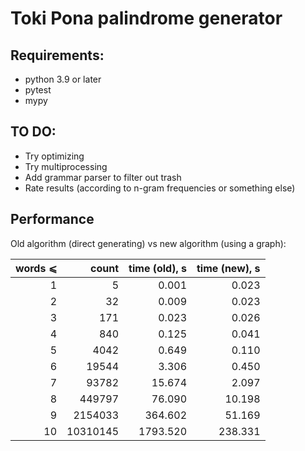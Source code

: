 # Toki Pona palindrome generator

## Requirements:

- python 3.9 or later
- pytest
- mypy

## TO DO:

- Try optimizing
- Try multiprocessing
- Add grammar parser to filter out trash
- Rate results (according to n-gram frequencies or something else)


## Performance

Old algorithm (direct generating) vs new algorithm (using a graph):

|words ⩽|    count |time (old), s|time (new), s|
|------:|---------:|------------:|------------:|
|     1 |        5 |       0.001 |       0.023 |
|     2 |       32 |       0.009 |       0.023 |
|     3 |      171 |       0.023 |       0.026 |
|     4 |      840 |       0.125 |       0.041 |
|     5 |     4042 |       0.649 |       0.110 |
|     6 |    19544 |       3.306 |       0.450 |
|     7 |    93782 |      15.674 |       2.097 |
|     8 |   449797 |      76.090 |      10.198 |
|     9 |  2154033 |     364.602 |      51.169 |
|    10 | 10310145 |    1793.520 |     238.331 |
